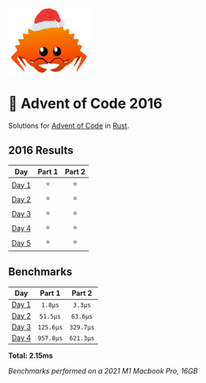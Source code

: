 <img src="./.assets/christmas_ferris.png" width="164">

# 🎄 Advent of Code 2016

Solutions for [Advent of Code](https://adventofcode.com/) in [Rust](https://www.rust-lang.org/).

<!--- advent_readme_stars table --->
## 2016 Results

| Day | Part 1 | Part 2 |
| :---: | :---: | :---: |
| [Day 1](https://adventofcode.com/2016/day/1) | ⭐ | ⭐ |
| [Day 2](https://adventofcode.com/2016/day/2) | ⭐ | ⭐ |
| [Day 3](https://adventofcode.com/2016/day/3) | ⭐ | ⭐ |
| [Day 4](https://adventofcode.com/2016/day/4) | ⭐ | ⭐ |
| [Day 5](https://adventofcode.com/2016/day/5) | ⭐ | ⭐ |
<!--- advent_readme_stars table --->

<!--- benchmarking table --->
## Benchmarks

| Day | Part 1 | Part 2 |
| :---: | :---: | :---:  |
| [Day 1](./src/bin/01.rs) | `1.8µs` | `3.3µs` |
| [Day 2](./src/bin/02.rs) | `51.5µs` | `63.6µs` |
| [Day 3](./src/bin/03.rs) | `125.6µs` | `329.7µs` |
| [Day 4](./src/bin/04.rs) | `957.8µs` | `621.3µs` |

**Total: 2.15ms**
<!--- benchmarking table --->

*Benchmarks performed on a 2021 M1 Macbook Pro, 16GB*
